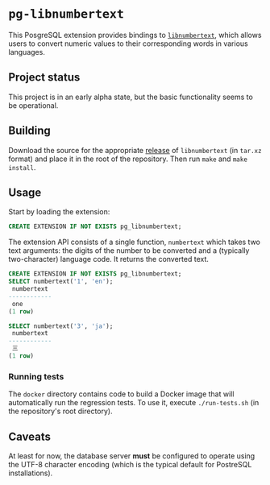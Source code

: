 # `pg-libnumbertext`

This PosgreSQL extension provides bindings to [`libnumbertext`](https://github.com/Numbertext/libnumbertext), which allows users to convert numeric values to their corresponding words in various languages.

## Project status

This project is in an early alpha state, but the basic functionality seems to be operational.

## Building

Download the source for the appropriate [release](https://github.com/Numbertext/libnumbertext/releases) of `libnumbertext` (in `tar.xz` format) and place it in the root of the repository. Then run `make` and `make install`.

## Usage

Start by loading the extension:

```sql
CREATE EXTENSION IF NOT EXISTS pg_libnumbertext;
```

The extension API consists of a single function, `numbertext` which takes two text arguments: the digits of the number to be converted and a (typically two-character) language code. It returns the converted text.

```sql
CREATE EXTENSION IF NOT EXISTS pg_libnumbertext;
SELECT numbertext('1', 'en');
 numbertext 
------------
 one
(1 row)

SELECT numbertext('3', 'ja');
 numbertext 
------------
 三
(1 row)
```

### Running tests

The `docker` directory contains code to build a Docker image that will automatically run the regression tests. To use it, execute `./run-tests.sh` (in the repository's root directory).

## Caveats

At least for now, the database server **must** be configured to operate using the UTF-8 character encoding (which is the typical default for PostreSQL installations).
